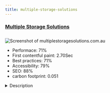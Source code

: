 ```yaml
---
title: multiple-storage-solutions
---
```


<div style="height: 3rem">
  <a href="https://www.multiplestoragesolutions.com.au/"><h3>Multiple Storage Solutions</h3></a>
</div>
<img loading="lazy" src="/images/thumbs/multiplestoragesolutions.com.au.jpg" alt="Screenshot of multiplestoragesolutions.com.au" />
<ul>
  <li>Performace: 71%</li>
  <li>
    First contentful paint:
    2.70Sec
  </li>
  <li>Best practices: 71%</li>
  <li>Accessibility: 79%</li>
  <li>SEO: 88%</li>
  <li>carbon footprint: 0.051</li>
</ul>
<details>
  <summary>Description</summary>
  <p>Multiple Storage Solutions are suppliers of pallet racking, shelving and mezzanine flooring in Melbourne Australia.Multiple Storage Solution has a specific requirement whey they are on-site they needed the ability to take photos of racking systems and post an article via their phone and upload a gallery of images. We used an images plugin to do this as many of the image/gallery plugins/components are not very usable on a mobile phone.</p>
</details>

